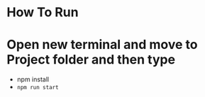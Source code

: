 # How To Run

# Open new terminal and move to Project folder and then type

- npm install
- `npm run start`
